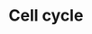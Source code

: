 ---
annotations:
- id: PW:0000086
  parent: regulatory pathway
  type: Pathway Ontology
  value: cell cycle pathway, mitotic
authors:
- Nsalomonis
- MaintBot
- Susan
- IlianaSach
- BruceConklin
- Dmitriev200
- BadrulYahaya
- Thomas
- MartijnVanIersel
- AlexanderPico
- Christine Chichester
- Mkutmon
- JosipMadunic
- Khanspers
- DeSl
- Egonw
- Eweitz
- Fehrhart
citedin:
- link: PMC8405074
  title: 'Identification of CCNB2 as A Potential Non-Invasive Breast Cancer

    Biomarker in Peripheral Blood Mononuclear Cells Using The

    Systems Biology Approach (2021)'
- link: PMC7470419
  title: A novel single-cell based method for breast cancer prognosis (2020)
- link: PMC6993862
  title: Proteostasis regulators modulate proteasomal activity and gene expression
    to attenuate multiple phenotypes in Fabry disease (2020)
- link: PMC6961668
  title: The double dealing of cyclin D1 (2020)
- link: PMC5850959
  title: Pathway analysis of transcriptomic data shows immunometabolic effects of
    vitamin D (2018)
- link: PMC5628161
  title: MicroRNA expression profiling of Xp11 renal cell carcinoma (2017)
- link: PMC5085087
  title: Long Term Culture of the A549 Cancer Cell Line Promotes Multilamellar Body
    Formation and Differentiation towards an Alveolar Type II Pneumocyte Phenotype
    (2016)
- link: PMC4932599
  title: Mitotic genes are transcriptionally upregulated in the fibroblast irradiated
    with very low doses of UV-C (2016)
- link: PMC4334166
  title: 'Coding and noncoding expression patterns associated with rare obesity-related
    disorders: Prader–Willi and Alström syndromes (2015)'
- link: PMC3851237
  title: Circadian transcriptome analysis in human fibroblasts from Hunter syndrome
    and impact of iduronate-2-sulfatase treatment (2013)
- link: PMC3570387
  title: Vasohibin-1 is identified as a master-regulator of endothelial cell apoptosis
    using gene network analysis (2013)
- link: 10.1016/j.tiv.2016.03.009
  title: MicroRNAs as potential biomarkers for doxorubicin-induced cardiotoxicity
- link: PMC12223304
  title: 'Causal role of immunophenotypes in HIV-1 acquisition: insights from Mendelian
    randomization analysis (2025)'
communities:
- CPTAC
- ONTOX
- PancCanNet
description: 'The cell cycle is the series of events that takes place in a cell leading
  to its division and duplication (replication). Regulation of the cell cycle involves
  processes crucial to the survival of a cell, including the detection and repair
  of genetic damage as well as the prevention of uncontrolled cell division. Two key
  classes of regulatory molecules, cyclins and cyclin-dependent kinases (CDKs), determine
  a cell''s progress through the cell cycle.  Sources: [Cell cycle](http://en.wikipedia.org/wiki/Cell_cycle),
  [KEGG](http://www.genome.ad.jp/kegg/pathway/hsa/hsa04110.html). Protein phosphorylation
  sites were added based on information from PhosphoSitePlus (R), www.phosphosite.org.  Proteins
  on this pathway have targeted assays available via the [CPTAC Assay Portal](https://assays.cancer.gov/available_assays?wp_id=WP179).'
last-edited: 2025-03-03
ndex: 8ada2cfa-8b5f-11eb-9e72-0ac135e8bacf
organisms:
- Homo sapiens
redirect_from:
- /index.php/Pathway:WP179
- /instance/WP179
- /instance/WP179_r137104
revision: r137104
schema-jsonld:
- '@context': https://schema.org/
  '@id': https://wikipathways.github.io/pathways/WP179.html
  '@type': Dataset
  creator:
    '@type': Organization
    name: WikiPathways
  description: 'The cell cycle is the series of events that takes place in a cell
    leading to its division and duplication (replication). Regulation of the cell
    cycle involves processes crucial to the survival of a cell, including the detection
    and repair of genetic damage as well as the prevention of uncontrolled cell division.
    Two key classes of regulatory molecules, cyclins and cyclin-dependent kinases
    (CDKs), determine a cell''s progress through the cell cycle.  Sources: [Cell cycle](http://en.wikipedia.org/wiki/Cell_cycle),
    [KEGG](http://www.genome.ad.jp/kegg/pathway/hsa/hsa04110.html). Protein phosphorylation
    sites were added based on information from PhosphoSitePlus (R), www.phosphosite.org.  Proteins
    on this pathway have targeted assays available via the [CPTAC Assay Portal](https://assays.cancer.gov/available_assays?wp_id=WP179).'
  keywords:
  - ABL1
  - ANAPC1
  - ANAPC10
  - ANAPC11
  - ANAPC13
  - ANAPC2
  - ANAPC4
  - ANAPC5
  - ANAPC7
  - ATM
  - ATR
  - BUB1
  - BUB3
  - CC14A
  - CC14B
  - CCNA1
  - CCNA2
  - CCNB1
  - CCNB2
  - CCNB3
  - CCND1
  - CCND2
  - CCND3
  - CCNE1
  - CCNE2
  - CCNH
  - CDC16
  - CDC20
  - CDC23
  - CDC25A
  - CDC25B
  - CDC25C
  - CDC27
  - CDC45
  - CDC6
  - CDC7
  - CDK1
  - CDK2
  - CDK4
  - CDK6
  - CDK7
  - CDKN1A
  - CDKN1B
  - CDKN1C
  - CDKN2A
  - CDKN2B
  - CDKN2C
  - CDKN2D
  - CHK1
  - CHK2
  - CUL1
  - DBF4A
  - E2F1
  - E2F2
  - E2F3
  - E2F4
  - E2F5
  - EP300
  - ESPL1
  - FZR1
  - GADD45A
  - GADD45B
  - GADD45G
  - GSK3B
  - HDAC1
  - HDAC2
  - MAD1L1
  - MAD2L2
  - MCM2
  - MCM3
  - MCM4
  - MCM5
  - MCM6
  - MCM7
  - MD1L1
  - MDM2
  - MYC
  - ORC1
  - ORC2
  - ORC3
  - ORC4
  - ORC5
  - ORC6
  - PCNA
  - PKMYT1
  - PLK1
  - PRKDC
  - PTTG1
  - PTTG2
  - RAD21
  - RB1
  - RBL1
  - RBL2
  - RBX1
  - SFN
  - SKP1
  - SKP2
  - SMAD2
  - SMAD3
  - SMAD4
  - SMC1A
  - SMC1B
  - SMC3
  - STAG1
  - STAG2
  - TFDP1
  - TFDP2
  - TGFB1
  - TGFB2
  - TGFB3
  - TP53
  - TTK
  - WEE1
  - WEE2
  - YWHAB
  - YWHAE
  - YWHAG
  - YWHAH
  - YWHAQ
  - YWHAZ
  - ZBTB17
  license: CC0
  name: Cell cycle
seo: CreativeWork
title: Cell cycle
wpid: WP179
---